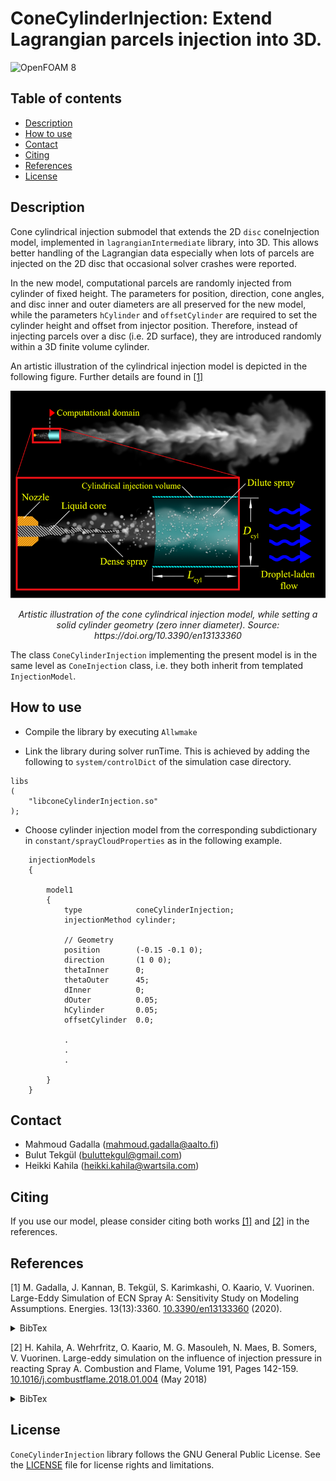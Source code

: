 # ConeCylinderInjection: Extend Lagrangian parcels injection into 3D.
![OpenFOAM 8](https://img.shields.io/badge/OpenFOAM-8-brightgreen)

## Table of contents
* [Description](#description)
* [How to use](#how-to-use)
* [Contact](#contact)
* [Citing](#citine)
* [References](#references)
* [License](#license)

## Description

Cone cylindrical injection submodel that extends the 2D `disc` coneInjection
model, implemented in `lagrangianIntermediate` library, into 3D. This allows
better handling of the Lagrangian data especially when lots of parcels are
injected on the 2D disc that occasional solver crashes were reported.

In the new model, computational parcels are randomly injected from cylinder
of fixed height. The parameters for position, direction, cone
angles, and disc inner and outer diameters are all preserved for the new 
model, while the parameters `hCylinder` and `offsetCylinder` are required
to set the cylinder height and offset from injector position.
Therefore, instead of injecting parcels over a disc (i.e. 2D surface), they are
introduced randomly within a 3D finite volume cylinder.


An artistic illustration of the cylindrical injection model is depicted in the
following figure. Further details are found in [[1]](#1)

<p align="center">
<img src=".readme/spray.png" alt>
</p>
<p align="center">
<em>Artistic illustration of the cone cylindrical injection model, while
    setting a solid cylinder geometry (zero inner diameter). Source: https://doi.org/10.3390/en13133360</em>
</p>

The class `ConeCylinderInjection` implementing the present model is in the same
level as `ConeInjection` class, i.e. they both inherit from templated 
`InjectionModel`.


## How to use

* Compile the library by executing `Allwmake` 

* Link the library during solver runTime. This is achieved by adding the
  following to `system/controlDict` of the simulation case directory.

```
libs
(
    "libconeCylinderInjection.so"
);
```

* Choose cylinder injection model from the corresponding subdictionary in
  `constant/sprayCloudProperties` as in the following example.

```
    injectionModels
    {

        model1
        {
            type            coneCylinderInjection;
            injectionMethod cylinder;

            // Geometry
            position        (-0.15 -0.1 0);
            direction       (1 0 0);
            thetaInner      0;
            thetaOuter      45;
            dInner          0;
            dOuter          0.05;
            hCylinder       0.05;
            offsetCylinder  0.0;

            .
            .
            .

        }
    }
```

## Contact

- Mahmoud Gadalla (mahmoud.gadalla@aalto.fi)
- Bulut Tekgül (buluttekgul@gmail.com)
- Heikki Kahila (heikki.kahila@wartsila.com)

## Citing

If you use our model, please consider citing both works [[1]](#1) and [[2]](#2)
in the references.

## References

</p>
</details>

<a id="1">[1]</a> 
M. Gadalla, J. Kannan, B. Tekgül, S. Karimkashi, O. Kaario, V. Vuorinen.
Large-Eddy Simulation of ECN Spray A: Sensitivity Study on Modeling
Assumptions. Energies. 13(13):3360.
[10.3390/en13133360](https://doi.org/10.3390/en13133360) (2020).
<details>
<summary>BibTex</summary>
<p>

```
@article{Gadalla2020,
    author = {Gadalla, Mahmoud and Kannan, Jeevananthan and Tekg{\"{u}}l, Bulut and Karimkashi, Shervin and Kaario, Ossi and Vuorinen, Ville},
    doi = {10.3390/en13133360},
    issn = {1996-1073},
    journal = {Energies},
    month = {jul},
    number = {13},
    pages = {3360},
    publisher = {MDPI AG},
    title = {{Large-Eddy Simulation of ECN Spray A: Sensitivity Study on Modeling Assumptions}},
    volume = {13},
    year = {2020}
}
```
</p>
</details>

<a id="2">[2]</a> 
H. Kahila, A. Wehrfritz, O. Kaario, M. G. Masouleh, N. Maes, B. Somers,
V. Vuorinen. Large-eddy simulation on the influence of injection pressure
in reacting Spray A. Combustion and Flame, Volume 191, Pages 142-159.
[10.1016/j.combustflame.2018.01.004](https://doi.org/10.1016/j.combustflame.2018.01.004)
(May 2018)

<details>
<summary>BibTex</summary>
<p>

```
@article{Kahila2018,
  doi = {10.1016/j.combustflame.2018.01.004},
  url = {https://doi.org/10.1016/j.combustflame.2018.01.004},
  year = {2018},
  month = may,
  publisher = {Elsevier {BV}},
  volume = {191},
  pages = {142--159},
  author = {Heikki Kahila and Armin Wehrfritz and Ossi Kaario and Mahdi Ghaderi Masouleh and Noud Maes and Bart Somers and Ville Vuorinen},
  title = {Large-eddy simulation on the influence of injection pressure in reacting Spray A},
  journal = {Combustion and Flame}
}
```
</p>
</details>

## License

`ConeCylinderInjection` library follows the GNU General Public License.
See the [LICENSE](LICENSE) file for license rights and limitations.
